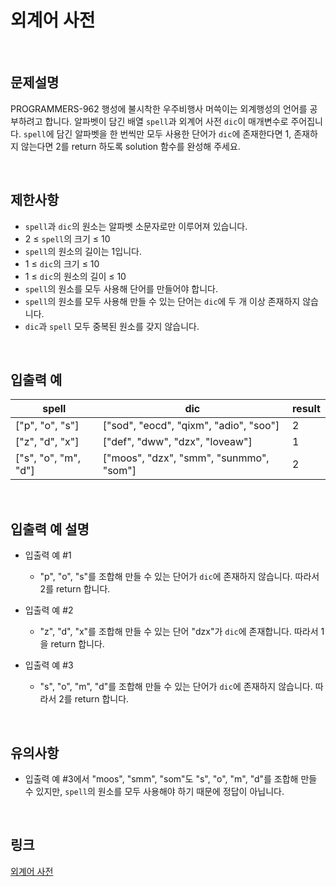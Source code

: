 # 외계어 사전

<br>

## 문제설명
PROGRAMMERS-962 행성에 불시착한 우주비행사 머쓱이는 외계행성의 언어를 공부하려고 합니다. 알파벳이 담긴 배열 `spell`과 외계어 사전 `dic`이 매개변수로 주어집니다. `spell`에 담긴 알파벳을 한 번씩만 모두 사용한 단어가 `dic`에 존재한다면 1, 존재하지 않는다면 2를 return 하도록 solution 함수를 완성해 주세요.

<br>

## 제한사항
- `spell`과 `dic`의 원소는 알파벳 소문자로만 이루어져 있습니다.
- 2 ≤ `spell`의 크기 ≤ 10
- `spell`의 원소의 길이는 1입니다.
- 1 ≤ `dic`의 크기 ≤ 10
- 1 ≤ `dic`의 원소의 길이 ≤ 10
- `spell`의 원소를 모두 사용해 단어를 만들어야 합니다.
- `spell`의 원소를 모두 사용해 만들 수 있는 단어는 `dic`에 두 개 이상 존재하지 않습니다.
- `dic`과 `spell` 모두 중복된 원소를 갖지 않습니다.

<br>

## 입출력 예
| spell | dic | result |
|---|---|---|
| ["p", "o", "s"] | ["sod", "eocd", "qixm", "adio", "soo"] | 2 |
| ["z", "d", "x"] | ["def", "dww", "dzx", "loveaw"] | 1 |
| ["s", "o", "m", "d"] | ["moos", "dzx", "smm", "sunmmo", "som"] | 2 |

<br>

## 입출력 예 설명
- 입출력 예 #1
    - "p", "o", "s"를 조합해 만들 수 있는 단어가 `dic`에 존재하지 않습니다. 따라서 2를 return 합니다.

- 입출력 예 #2
    - "z", "d", "x"를 조합해 만들 수 있는 단어 "dzx"가 `dic`에 존재합니다. 따라서 1을 return 합니다.

- 입출력 예 #3
    - "s", "o", "m", "d"를 조합해 만들 수 있는 단어가 `dic`에 존재하지 않습니다. 따라서 2를 return 합니다.

<br>

## 유의사항
- 입출력 예 #3에서 "moos", "smm", "som"도 "s", "o", "m", "d"를 조합해 만들 수 있지만, `spell`의 원소를 모두 사용해야 하기 때문에 정답이 아닙니다.

<br>

## 링크
[외계어 사전](https://school.programmers.co.kr/learn/courses/30/lessons/120869)
